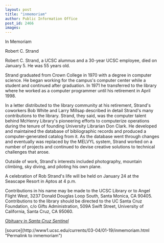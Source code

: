 ```yaml
---
layout: post
title: "inmemoriam"
author: Public Information Office
post_id: 2466
images:
---
```


<p class="pagehead">
  In Memoriam
</p>
<p class="sectionhead">
  Robert C. Strand
</p>
<p>
  Robert C. Strand, a UCSC alumnus and a 30-year UCSC employee, died on January 5. He was 55 years old.
</p>
<p>
  Strand graduated from Crown College in 1970 with a degree in computer science. He began working for the campus's computer center while a student and continued after graduation. In 1971 he transferred to the library where he worked as a computer programmer until his retirement in April 1998.
</p>
<p>
  In a letter distributed to the library community at his retirement, Strand's coworkers Bob White and Larry Millsap described in detail Strand's many contributions to the library. Strand, they said, was the computer talent behind McHenry Library's pioneering efforts to computerize operations during the tenure of founding University Librarian Don Clark. He developed and maintained the database of bibliographic records and produced a computer-generated catalog from it. As the database went through changes and eventually was replaced by the MELVYL system, Strand worked on a number of projects and continued to devise creative solutions to technical challenges that arose.
</p>
<p>
  Outside of work, Strand's interests included photography, mountain climbing, sky diving, and piloting his own plane.
</p>
<p>
  A celebration of Rob Strand's life will be held on January 24 at the Seascape Resort in Aptos at 4 p.m.<br>
</p>
<p>
  Contributions in his name may be made to the UCSC Library or to Angel Flight West, 3237 Donald Douglas Loop South, Santa Monica, CA 90405. Contributions to the library should be directed to the UC Santa Cruz Foundation, c/o Gifts Administration, 509A Swift Street, University of California, Santa Cruz, CA 95060.
</p>
<p>
  <a href="http://www.santacruzsentinel.com/archive/2004/January/12/robit/stories/01robit.htm">Obituary in <i>Santa Cruz Sentinel</i></a>
</p>
<p>

</p>
[source](http://www1.ucsc.edu/currents/03-04/01-19/inmemoriam.html "Permalink to inmemoriam")
